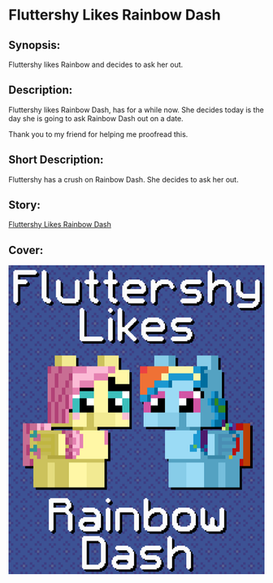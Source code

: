 # Fluttershy Likes Rainbow Dash

## Synopsis:
Fluttershy likes Rainbow and decides to ask her out.

## Description:
Fluttershy likes Rainbow Dash, has for a while now. She decides today is the day she is going to ask Rainbow Dash out on a date.

Thank you to my friend for helping me proofread this.  

## Short Description:
Fluttershy has a crush on Rainbow Dash. She decides to ask her out.

## Story:
[Fluttershy Likes Rainbow Dash](fluttershy-likes-rainbow-dash.md)

## Cover:
![cover](./cover-2-upscaled.png)